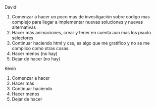David

1. Comenzar a hacer un poco mas de investigación sobre codigo mas complejo para llegar a implementar nuevas soluciones y nuevas alternativas
2. Hacer más animaciones, crear y tener en cuenta aun mas los psudo selectores
3. Continuar haciendo html y css, es algo que me gratifico y no se me complico como otras cosas.
4. Hacer menos (no hay)
5. Dejar de hacer (no hay)


Kevin

1. Comenzar a hacer
2. Hacer más
3. Continuar haciendo
4. Hacer menos
5. Dejar de hacer